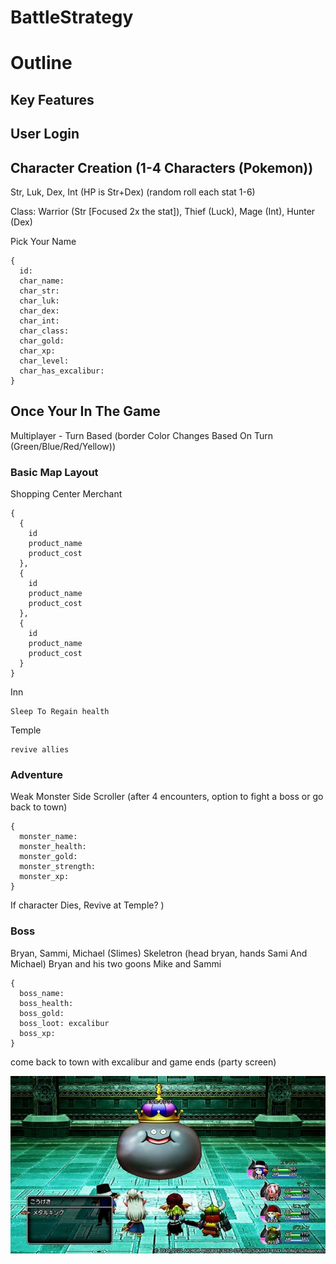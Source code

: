 # BattleStrategy


# Outline

## Key Features

## User Login

## Character Creation (1-4 Characters (Pokemon))

Str, Luk, Dex, Int (HP is Str+Dex)
(random roll each stat 1-6)

Class: Warrior (Str [Focused 2x the stat]), Thief (Luck), Mage (Int), Hunter (Dex)

Pick Your Name
```
{
  id:
  char_name:
  char_str:
  char_luk:
  char_dex:
  char_int:
  char_class:
  char_gold:
  char_xp:
  char_level:
  char_has_excalibur:
}
```
## Once Your In The Game

Multiplayer - Turn Based (border Color Changes Based On Turn (Green/Blue/Red/Yellow))

### Basic Map Layout 

Shopping Center
  Merchant
  ```
  {
    {
      id
      product_name
      product_cost
    },
    {
      id
      product_name
      product_cost
    },
    {
      id
      product_name
      product_cost
    }
  }
  ```
  Inn
  ```
  Sleep To Regain health
  ```
  
  Temple
  ```
  revive allies
  ```

### Adventure
  Weak Monster Side Scroller (after 4 encounters, option to fight a boss or go back to town)
  ```
  {
    monster_name:
    monster_health:
    monster_gold:
    monster_strength:
    monster_xp:
  }
  ```
  If character Dies, Revive at Temple?
  )

### Boss

Bryan, Sammi, Michael (Slimes) Skeletron (head bryan, hands Sami And Michael) Bryan and his two goons Mike and Sammi
```
{
  boss_name:
  boss_health:
  boss_gold:
  boss_loot: excalibur
  boss_xp:
}
```

come back to town with excalibur and game ends (party screen)







![Idea](./assets/images/Dragon-Quest-X-Offline-Release-Date-Set-710x400.jpg)